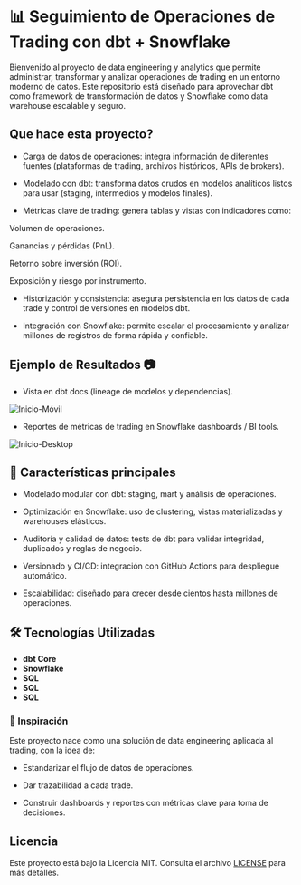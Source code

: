 # 📊 Seguimiento de Operaciones de Trading con dbt + Snowflake

Bienvenido al proyecto de data engineering y analytics que permite administrar, transformar y analizar operaciones de trading en un entorno moderno de datos.
Este repositorio está diseñado para aprovechar dbt como framework de transformación de datos y Snowflake como data warehouse escalable y seguro.

## Que hace esta proyecto?

- Carga de datos de operaciones: integra información de diferentes fuentes (plataformas de trading, archivos históricos, APIs de brokers).

- Modelado con dbt: transforma datos crudos en modelos analíticos listos para usar (staging, intermedios y modelos finales).

- Métricas clave de trading: genera tablas y vistas con indicadores como:

Volumen de operaciones.

Ganancias y pérdidas (PnL).

Retorno sobre inversión (ROI).

Exposición y riesgo por instrumento.

- Historización y consistencia: asegura persistencia en los datos de cada trade y control de versiones en modelos dbt.

- Integración con Snowflake: permite escalar el procesamiento y analizar millones de registros de forma rápida y confiable.



## Ejemplo de Resultados 📷

- Vista en dbt docs (lineage de modelos y dependencias).

![Inicio-Móvil](css/capture%20(2).png)


- Reportes de métricas de trading en Snowflake dashboards / BI tools.

![Inicio-Desktop](css/capture-gastos.png)


## 🎯 Características principales

- Modelado modular con dbt: staging, mart y análisis de operaciones.

- Optimización en Snowflake: uso de clustering, vistas materializadas y warehouses elásticos.

- Auditoría y calidad de datos: tests de dbt para validar integridad, duplicados y reglas de negocio.

- Versionado y CI/CD: integración con GitHub Actions para despliegue automático.

- Escalabilidad: diseñado para crecer desde cientos hasta millones de operaciones.


## 🛠 Tecnologías Utilizadas

- **dbt Core**
- **Snowflake**
- **SQL**
- **SQL**
- **SQL**


### 🧠 Inspiración

Este proyecto nace como una solución de data engineering aplicada al trading, con la idea de:

- Estandarizar el flujo de datos de operaciones.

- Dar trazabilidad a cada trade.

- Construir dashboards y reportes con métricas clave para toma de decisiones.


## Licencia

Este proyecto está bajo la Licencia MIT. Consulta el archivo [LICENSE](LICENSE) para más detalles.
